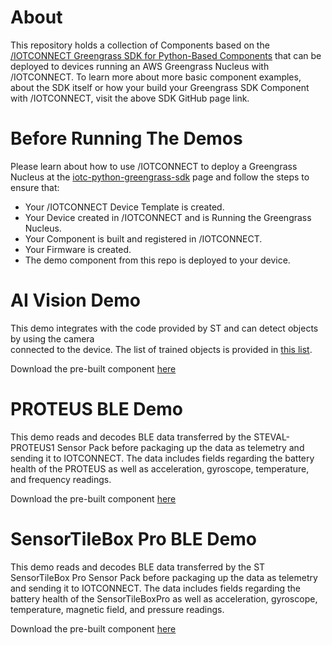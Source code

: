 # About

This repository holds a collection of Components based on the 
[/IOTCONNECT Greengrass SDK for Python-Based Components](https://github.com/avnet-iotconnect/iotc-python-greengrass-sdk)
that can be deployed to devices running an AWS Greengrass Nucleus with /IOTCONNECT. 
To learn more about more basic component examples, about the SDK itself 
or how your build your Greengrass SDK Component with /IOTCONNECT, visit the above SDK GitHub page link.

# Before Running The Demos

Please learn about how to use /IOTCONNECT to deploy a Greengrass Nucleus at the 
[iotc-python-greengrass-sdk](https://github.com/avnet-iotconnect/iotc-python-greengrass-sdk)
page and follow the steps to ensure that:
* Your /IOTCONNECT Device Template is created.
* Your Device created in /IOTCONNECT and is Running the Greengrass Nucleus.
* Your Component is built and registered in /IOTCONNECT.
* Your Firmware is created.
* The demo component from this repo is deployed to your device.

# AI Vision Demo

This demo integrates with the code provided by ST and can detect objects by using the camera   
connected to the device. The list of trained objects is provided in
[this list](https://github.com/avnet-iotconnect/iotc-python-lite-sdk-demos/blob/main/stm32mp157f-dk2/ai-vision/object-labels.txt).

Download the pre-built component [here](https://downloads.iotconnect.io/greengrass/components/iotc-gg-component-st-ai-vision-1.0.0.zip)

# PROTEUS BLE Demo

This demo reads and decodes BLE data transferred by the STEVAL-PROTEUS1 Sensor Pack before packaging up the data as 
telemetry and sending it to IOTCONNECT. The data includes fields regarding the battery health of the PROTEUS as well 
as acceleration, gyroscope, temperature, and frequency readings.

Download the pre-built component [here](https://downloads.iotconnect.io/greengrass/components/iotc-gg-component-proteus-ble-1.0.0.zip)

# SensorTileBox Pro BLE Demo

This demo reads and decodes BLE data transferred by the ST SensorTileBox Pro Sensor Pack before packaging up the data 
as telemetry and sending it to IOTCONNECT. The data includes fields regarding the battery health of the SensorTileBoxPro 
as well as acceleration, gyroscope, temperature, magnetic field, and pressure readings.

Download the pre-built component [here](https://downloads.iotconnect.io/greengrass/components/iotc-gg-component-sensortileboxpro-ble-1.0.0.zip)